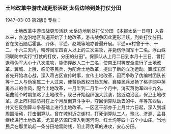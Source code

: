 ### 土地改革中游击战更形活跃  太岳边地到处打仗分田

1947-03-03
第2版()
专栏：

　　土地改革中游击战更形活跃
    太岳边地到处打仗分田
    【本报太岳一日电】入春以来，各边沿地区普遍开始了土地改革，游击战争因此更形活跃，到处打仗分田。首在灵石随后霍县、介休、平遥、赵城等地亦普遍开展。平遥××村曾于十、十二、十六三天内，粉碎阎军四百人以上的三次进攻，并毙伤俘阎军十二名。浮山蛛网联防中实行“打仗的打仗，分田的分田”。保家队从上月二日到本月十三日，曾打退蒋伪军大小十八次进攻，毙伤俘敌人二十三名，使南王村等安全进行了土地改革。翼城、上陵、临汾等民兵，为配合土地改革，提出了新的立功运动。翼城五区首先开始攻心战，深入蒋占区宣传时事，宣传土地改革，因而争取了伪编村团队长等十二人与伪家属二十人过来，使蒋伪政权日趋瓦解。襄陵民兵发扬了格子网中英勇奋斗的作风，配合土地改革，一月半到二月半一个月中，消灭蒋伪军四十九名。垣曲前个时期忽略了土地改革，现已开始组织强大武装，接近边沿区，保卫土地改革。原上阵村联防村在上个月反倒算斗争中，夺回倒算队劫去的牛、羊等东西后，并又在反倒算斗争基础上进行土地改革。一区区干部亦于上月廿六日起，深入到城周围活动，打击倒算队。曾在城附近之谢村，打死倒算队三人。豫北、济源、孟县继续进行土地改革，尤其是济源已深入到泥河沟、红土沟等四十五个小山庄。当地民兵在那里筑起一条分田地雷防线，阻止蒋伪军的进攻，安心分田。
